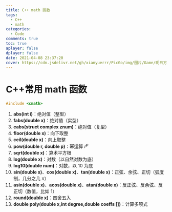 ```yaml
---
title: C++ math 函数
tags:
  - C++
  - math
categories:
  - Code
comments: true
toc: true
aplayer: false
dplayer: false
date: 2021-04-08 23:37:20
cover: https://cdn.jsdelivr.net/gh/xianyuerrr/PicGo/img/图片/Game/明日方舟/明日方舟-2020感谢庆典.jpg
---
```

# C++常用 math 函数

```c++
#include <cmath>
```

1. **abs(int i)**：绝对值（整型）
2. **fabs(double x)**：绝对值（实型）
3. **cabs(struct complex znum)**：绝对值（复型）
4. **floor(double x)**：向下取整
5. **ceil(double x)**：向上取整
6. **pow(double r, double p)**：幂运算 $r^p$
7. **sqrt(double x)**：算术平方根
8. **log(double x)**：对数（以自然对数为底）
9. **log10(double num)**：对数，以 10 为底
10. **sin(double x)**、**cos(double x)**、**tan(double x)**：正弦、余弦、正切（弧度制，几分之几 $\pi$）
11. **asin(double x)**、**acos(double x)**、**atan(double x)**：反正弦、反余弦、反正切（数值，比如 1）
12. **round(double x)**：四舍五入
13. **double poly(double x,int degree,double coeffs [])**：计算多项式

